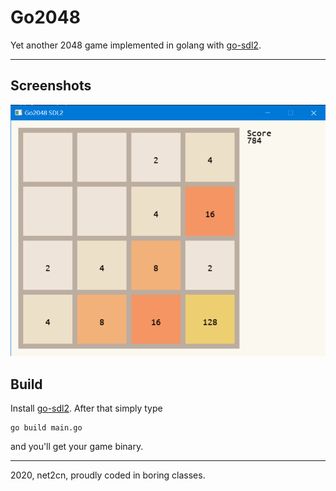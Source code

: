 # Go2048
Yet another 2048 game implemented in golang with [go-sdl2](https://github.com/veandco/go-sdl2).

---

## Screenshots
![screenshot_1](./img/screenshot_2020-11-09_173912.png)

## Build
Install [go-sdl2](https://github.com/veandco/go-sdl2). After that simply type
```
go build main.go
```
and you'll get your game binary.

---

2020, net2cn, proudly coded in boring classes.